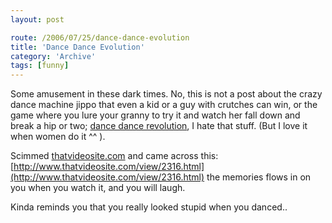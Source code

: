 ```yaml
---
layout: post

route: /2006/07/25/dance-dance-evolution
title: 'Dance Dance Evolution'
category: 'Archive'
tags: [funny]
---
```


Some amusement in these dark times. No, this is not a post about the crazy dance
machine jippo that even a kid or a guy with crutches can win, or the game where
you lure your granny to try it and watch her fall down and break a hip or two;
<a class="ph" target="_blank" rel="noopener noreferrer" href="http://en.wikipedia.org/wiki/Dance_Dance_Revolution">dance
dance revolution</a>, I hate that stuff. (But I love it when women do it ^^ ).

Scimmed
[thatvideosite.com](http://www.thatvideosite.com)
and came across this:
[http://www.thatvideosite.com/view/2316.html](http://www.thatvideosite.com/view/2316.html)
the memories flows in on you when you watch it, and you will laugh.

Kinda reminds you that you really looked stupid when you danced..
